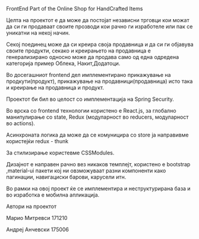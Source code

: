 FrontEnd Part of the Online Shop for HandCrafted Items

Целта на проектот е да може да постојат независни трговци кои можат да си ги продаваат своите
прозводи кои рачно ги изработеле или пак се уникатни на некој начин.

Секој поединец може да си креира своја продавница и да си ги објавува своите продукти, секако 
и креирањето на продавница е генерализирано односно може да продава само од една одредена категорија
пример Облека, Накит,Додатоци.

Во досегашниот frontend дел имплементирано прикажување на продкути(продукт), прикажување на
продавници(продавница) исто така и креирање на продавница и продукт.

Проектот би бил во целост со имплементација на Spring Security.

Во врска со frontend технологии користено е React.js, за глобално манипулирање со state,
Redux (модуларност во reducers, модуларност во actions).

Асинхроната логика да може да се комуницира со store ја направивме користејќи redux - thunk

За стилизирање користевме CSSModules.

Дизајнот е направен рачно вез никаков темплејт, користено е bootstrap ,material-ui пакети
кој ни овзможуваат разни компоненти како пагинации, навигациски барови, карусели итн.

Во рамки на овој проект ќе се имплементира и неструктурирана база и во изработка е мобилна апликација.


Автори на проектот 

Марио Митревси 171210

Андреј Анчевски 175006